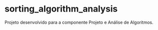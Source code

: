 # sorting_algorithm_analysis
Projeto desenvolvido para a componente Projeto e Análise de Algoritmos.
